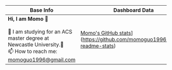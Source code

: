|Base Info|Dashboard Data|
|----------------------------------------------------------------------|----------------------------------------------------------------------|
| __Hi, I am Momo 👋__<br/><br/>🔭 I am studying for an ACS master degree at Newcastle University.🌱 <br/>📫 How to reach me: momoguo1996@gmail.com<br/>|[Momo's GitHub stats](https://github-readme-stats.vercel.app/apimomoguo1996=anuraghazra)](https://github.com/momoguo1996/github-readme-stats)
